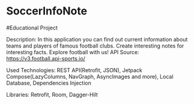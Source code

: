 # SoccerInfoNote
#Educational Project

Description: In this application you can find out current information about teams and players of famous football clubs. Create interesting notes for interesting facts. Explore football with us! API Source: https://v3.football.api-sports.io/

Used Technologies: REST API(Retrofit, JSON), Jetpack Compose(LazyColumns, NavGraph, AsyncImages and more), Local Database, Dependencies Injection

Libraries: Retrofit, Room, Dagger-Hilt
